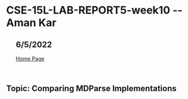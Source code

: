 # CSE-15L-LAB-REPORT5-week10 -- Aman Kar

## &emsp; 6/5/2022


&emsp; &nbsp; [Home Page](index.md)

<br>

## __Topic: Comparing MDParse Implementations__


<br>

